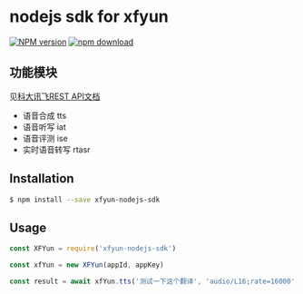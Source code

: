 nodejs sdk for xfyun
===========

[![NPM version][npm-image]][npm-url]
[![npm download][download-image]][download-url]

[npm-image]: https://img.shields.io/npm/v/xfyun-nodejs-sdk.svg?style=flat-square
[npm-url]: https://npmjs.org/package/xfyun-nodejs-sdk
[download-image]: https://img.shields.io/npm/dm/xfyun-nodejs-sdk.svg?style=flat-square
[download-url]: https://npmjs.org/package/xfyun-nodejs-sdk

## 功能模块
见[科大讯飞REST API文档](https://doc.xfyun.cn/rest_api/)

- 语音合成 tts
- 语音听写 iat
- 语音评测 ise
- 实时语音转写 rtasr

## Installation
```sh
$ npm install --save xfyun-nodejs-sdk
```

## Usage
```js
const XFYun = require('xfyun-nodejs-sdk')

const xfYun = new XFYun(appId, appKey)

const result = await xfYun.tts('测试一下这个翻译', 'audio/L16;rate=16000', 'raw', 'xiaoyan')

```
